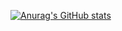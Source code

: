 [![Anurag's GitHub stats](https://github-readme-stats.vercel.app/api?username=mirceaRosmeteniuc)](https://github.com/anuraghazra/github-readme-stats)
